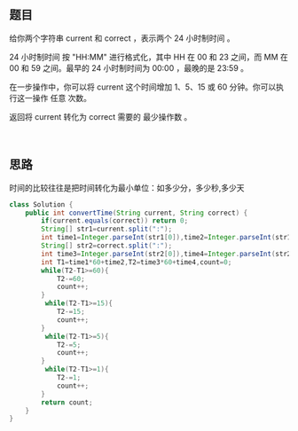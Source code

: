 ## 题目
给你两个字符串 current 和 correct ，表示两个 24 小时制时间 。

24 小时制时间 按 "HH:MM" 进行格式化，其中 HH 在 00 和 23 之间，而 MM 在 00 和 59 之间。最早的 24 小时制时间为 00:00 ，最晚的是 23:59 。

在一步操作中，你可以将 current 这个时间增加 1、5、15 或 60 分钟。你可以执行这一操作 任意 次数。

返回将 current 转化为 correct 需要的 最少操作数 。

 
## 思路
时间的比较往往是把时间转化为最小单位：如多少分，多少秒,多少天
```java
class Solution {
    public int convertTime(String current, String correct) {
        if(current.equals(correct)) return 0;
        String[] str1=current.split(":");
        int time1=Integer.parseInt(str1[0]),time2=Integer.parseInt(str1[1]);
        String[] str2=correct.split(":");
        int time3=Integer.parseInt(str2[0]),time4=Integer.parseInt(str2[1]);
        int T1=time1*60+time2,T2=time3*60+time4,count=0;
        while(T2-T1>=60){
            T2-=60;
            count++;
        }
         while(T2-T1>=15){
            T2-=15;
            count++;
        }
         while(T2-T1>=5){
            T2-=5;
            count++;
        }
         while(T2-T1>=1){
            T2-=1;
            count++;
        }
        return count;
    }
}
```
